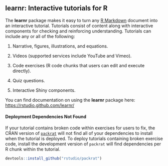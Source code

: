 
## learnr: Interactive tutorials for R

The **learnr** package makes it easy to turn any [R
Markdown](http://rmarkdown.rstudio.com) document into an interactive
tutorial. Tutorials consist of content along with interactive components
for checking and reinforcing understanding. Tutorials can include any or
all of the following:

1.  Narrative, figures, illustrations, and equations.

2.  Videos (supported services include YouTube and Vimeo).

3.  Code exercises (R code chunks that users can edit and execute
    directly).

4.  Quiz questions.

5.  Interactive Shiny components.

You can find documentation on using the **learnr** package here:
<https://rstudio.github.com/learnr/>

#### Deployment Dependencies Not Found

If your tutorial contains broken code within exercises for users to fix,
the CRAN version of [`packrat`](https://github.com/rstudio/packrat/)
will not find all of your dependencies to install when the tutorial is
deployed. To deploy tutorials containing broken exercise code, install
the development version of `packrat` will find dependencies per R chunk
within the tutorial.

``` r
devtools::install_github("rstudio/packrat")
```
